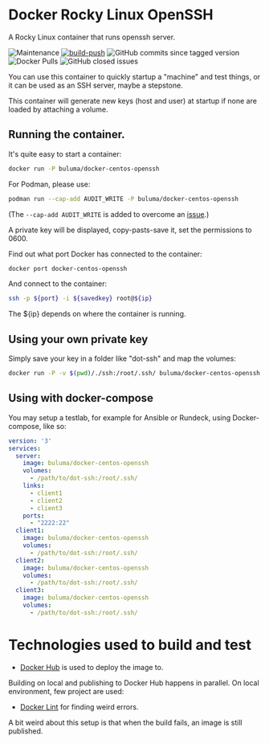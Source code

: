 # Docker Rocky Linux OpenSSH

A Rocky Linux container that runs openssh server.

![Maintenance](https://img.shields.io/maintenance/yes/2022) 
[![build-push](https://github.com/buluma/docker-centos-openssh/actions/workflows/build-push-action.yml/badge.svg)](https://github.com/buluma/docker-centos-openssh/actions/workflows/build-push-action.yml) 
![GitHub commits since tagged version](https://img.shields.io/github/commits-since/buluma/docker-centos-openssh/1.0.0/master) 
![Docker Pulls](https://img.shields.io/docker/pulls/buluma/docker-centos-openssh) 
![GitHub closed issues](https://img.shields.io/github/issues-closed-raw/buluma/docker-centos-openssh)

You can use this container to quickly startup a "machine" and test things, or it can be used as an SSH server, maybe a stepstone.

This container will generate new keys (host and user) at startup if none are loaded by attaching a volume.

## Running the container.

It's quite easy to start a container:

```bash
docker run -P buluma/docker-centos-openssh
```

For Podman, please use:

```bash
podman run --cap-add AUDIT_WRITE -P buluma/docker-centos-openssh
```

(The `--cap-add AUDIT_WRITE` is added to overcome an [issue](https://bugzilla.redhat.com/show_bug.cgi?id=1923728).)
    
A private key will be displayed, copy-pasts-save it, set the permissions to 0600.

Find out what port Docker has connected to the container:

```bash
docker port docker-centos-openssh
```

And connect to the container:

```bash
ssh -p ${port} -i ${savedkey} root@${ip}
```

The ${ip} depends on where the container is running.

## Using your own private key

Simply save your key in a folder like "dot-ssh" and map the volumes:

```bash
docker run -P -v $(pwd)/./ssh:/root/.ssh/ buluma/docker-centos-openssh
```

## Using with docker-compose

You may setup a testlab, for example for Ansible or Rundeck, using Docker-compose, like so:

```yaml
version: '3'
services:
  server:
    image: buluma/docker-centos-openssh
    volumes:
      - /path/to/dot-ssh:/root/.ssh/
    links:
      - client1
      - client2
      - client3
    ports:
      - "2222:22"
  client1:
    image: buluma/docker-centos-openssh
    volumes:
      - /path/to/dot-ssh:/root/.ssh/
  client2:
    image: buluma/docker-centos-openssh
    volumes:
      - /path/to/dot-ssh:/root/.ssh/
  client3:
    image: buluma/docker-centos-openssh
    volumes:
      - /path/to/dot-ssh:/root/.ssh/
```

# Technologies used to build and test

- [Docker Hub](https://hub.docker.com/r/buluma/docker-centos-openssh/) is used to deploy the image to.

Building on local and publishing to Docker Hub happens in parallel. On local environment, few project are used:

- [Docker Lint](https://github.com/projectatomic/dockerfile_lint) for finding weird errors.

A bit weird about this setup is that when the build fails, an image is still published.
